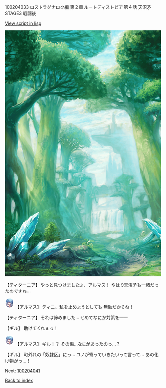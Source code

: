 100204033 ロストラグナロク編 第２章 ルートディストピア 第４話 天沼矛 STAGE3 戦闘後

[View script in lisp](../scripts/100204033.txt)

![forest.png](../images/backgrounds/forest.png)

【ティターニア】
やっと見つけましたよ、アルマス！
やはり天沼矛も一緒だったのですね…

<img src="../images/units/3103811.png" alt="3103811.png" height="34"/>
【アルマス】
ティニ、私を止めようとしても
無駄だからね！

【ティターニア】
それは諦めました…
せめてなにか対策を――

【ギル】
助けてくれぇっ！

<img src="../images/units/3103811.png" alt="3103811.png" height="34"/>
【アルマス】
ギル！？
その傷…なにがあったのっ…？

【ギル】
町外れの「奴隷区」にっ…
ユノが寄っていきたいって言って…
あの化け物がっ…！


Next: [100204041](100204041.md)

[Back to index](index.md)
